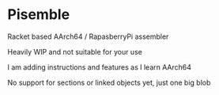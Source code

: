 # Pisemble
Racket based AArch64 / RapasberryPi assembler 

Heavily WIP and not suitable for your use

I am adding instructions and features as I learn AArch64

No support for sections or linked objects yet, just one big blob
